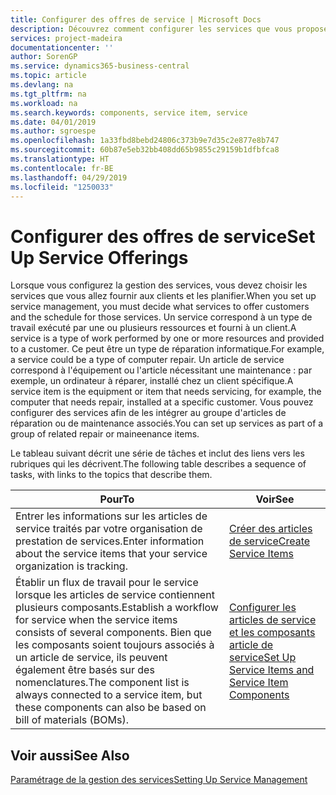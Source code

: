 ```yaml
---
title: Configurer des offres de service | Microsoft Docs
description: Découvrez comment configurer les services que vous proposez à vos clients.
services: project-madeira
documentationcenter: ''
author: SorenGP
ms.service: dynamics365-business-central
ms.topic: article
ms.devlang: na
ms.tgt_pltfrm: na
ms.workload: na
ms.search.keywords: components, service item, service
ms.date: 04/01/2019
ms.author: sgroespe
ms.openlocfilehash: 1a33fbd8bebd24806c373b9e7d35c2e877e8b747
ms.sourcegitcommit: 60b87e5eb32bb408dd65b9855c29159b1dfbfca8
ms.translationtype: HT
ms.contentlocale: fr-BE
ms.lasthandoff: 04/29/2019
ms.locfileid: "1250033"
---
```

# <a name="set-up-service-offerings"></a><span data-ttu-id="a3ac0-103">Configurer des offres de service</span><span class="sxs-lookup"><span data-stu-id="a3ac0-103">Set Up Service Offerings</span></span>
<span data-ttu-id="a3ac0-104">Lorsque vous configurez la gestion des services, vous devez choisir les services que vous allez fournir aux clients et les planifier.</span><span class="sxs-lookup"><span data-stu-id="a3ac0-104">When you set up service management, you must decide what services to offer customers and the schedule for those services.</span></span> <span data-ttu-id="a3ac0-105">Un service correspond à un type de travail exécuté par une ou plusieurs ressources et fourni à un client.</span><span class="sxs-lookup"><span data-stu-id="a3ac0-105">A service is a type of work performed by one or more resources and provided to a customer.</span></span> <span data-ttu-id="a3ac0-106">Ce peut être un type de réparation informatique.</span><span class="sxs-lookup"><span data-stu-id="a3ac0-106">For example, a service could be a type of computer repair.</span></span> <span data-ttu-id="a3ac0-107">Un article de service correspond à l'équipement ou l'article nécessitant une maintenance : par exemple, un ordinateur à réparer, installé chez un client spécifique.</span><span class="sxs-lookup"><span data-stu-id="a3ac0-107">A service item is the equipment or item that needs servicing, for example, the computer that needs repair, installed at a specific customer.</span></span> <span data-ttu-id="a3ac0-108">Vous pouvez configurer des services afin de les intégrer au groupe d'articles de réparation ou de maintenance associés.</span><span class="sxs-lookup"><span data-stu-id="a3ac0-108">You can set up services as part of a group of related repair or maineenance items.</span></span>  
  
<span data-ttu-id="a3ac0-109">Le tableau suivant décrit une série de tâches et inclut des liens vers les rubriques qui les décrivent.</span><span class="sxs-lookup"><span data-stu-id="a3ac0-109">The following table describes a sequence of tasks, with links to the topics that describe them.</span></span>  
  
|<span data-ttu-id="a3ac0-110">**Pour**</span><span class="sxs-lookup"><span data-stu-id="a3ac0-110">**To**</span></span>|<span data-ttu-id="a3ac0-111">**Voir**</span><span class="sxs-lookup"><span data-stu-id="a3ac0-111">**See**</span></span>|  
|------------|-------------|  
|<span data-ttu-id="a3ac0-112">Entrer les informations sur les articles de service traités par votre organisation de prestation de services.</span><span class="sxs-lookup"><span data-stu-id="a3ac0-112">Enter information about the service items that your service organization is tracking.</span></span>|[<span data-ttu-id="a3ac0-113">Créer des articles de service</span><span class="sxs-lookup"><span data-stu-id="a3ac0-113">Create Service Items</span></span>](service-how-to-create-service-items.md)|  
|<span data-ttu-id="a3ac0-114">Établir un flux de travail pour le service lorsque les articles de service contiennent plusieurs composants.</span><span class="sxs-lookup"><span data-stu-id="a3ac0-114">Establish a workflow for service when the service items consists of several components.</span></span> <span data-ttu-id="a3ac0-115">Bien que les composants soient toujours associés à un article de service, ils peuvent également être basés sur des nomenclatures.</span><span class="sxs-lookup"><span data-stu-id="a3ac0-115">The component list is always connected to a service item, but these components can also be based on bill of materials (BOMs).</span></span>|[<span data-ttu-id="a3ac0-116">Configurer les articles de service et les composants article de service</span><span class="sxs-lookup"><span data-stu-id="a3ac0-116">Set Up Service Items and Service Item Components</span></span>](service-how-setup-service-items.md)|  
  
## <a name="see-also"></a><span data-ttu-id="a3ac0-117">Voir aussi</span><span class="sxs-lookup"><span data-stu-id="a3ac0-117">See Also</span></span>  
[<span data-ttu-id="a3ac0-118">Paramétrage de la gestion des services</span><span class="sxs-lookup"><span data-stu-id="a3ac0-118">Setting Up Service Management</span></span>](service-setup-service.md)   
